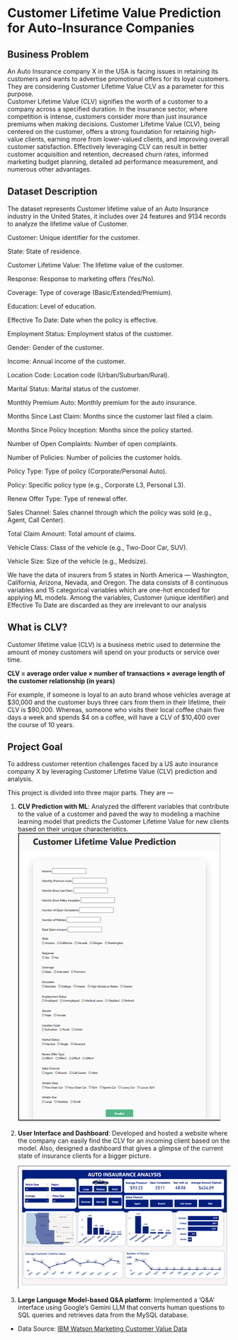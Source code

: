 # Customer Lifetime Value Prediction for Auto-Insurance Companies

## Business Problem
An Auto Insurance company X in the USA is facing issues in retaining its customers and wants to advertise promotional offers for its loyal customers. They are considering Customer Lifetime Value CLV as a parameter for this purpose. <br>
Customer Lifetime Value (CLV) signifies the worth of a customer to a company across a specified duration.  In the insurance sector, where competition is intense, customers consider more than just insurance premiums when making decisions.  Customer Lifetime Value (CLV), being centered on the customer, offers a strong foundation for retaining high-value clients, earning more from lower-valued clients, and improving overall customer satisfaction. Effectively leveraging CLV can result in better customer acquisition and retention, decreased churn rates, informed marketing budget planning, detailed ad performance measurement, and numerous other advantages.

## Dataset Description
The dataset represents Customer lifetime value of an Auto Insurance industry in the United States, it includes over 24 features and 9134 records to analyze the lifetime value of Customer.

Customer: Unique identifier for the customer.

State: State of residence.

Customer Lifetime Value: The lifetime value of the customer.

Response: Response to marketing offers (Yes/No).

Coverage: Type of coverage (Basic/Extended/Premium).

Education: Level of education.

Effective To Date: Date when the policy is effective.

Employment Status: Employment status of the customer.

Gender: Gender of the customer.

Income: Annual income of the customer.

Location Code: Location code (Urban/Suburban/Rural).

Marital Status: Marital status of the customer.

Monthly Premium Auto: Monthly premium for the auto insurance.

Months Since Last Claim: Months since the customer last filed a claim.

Months Since Policy Inception: Months since the policy started.

Number of Open Complaints: Number of open complaints.

Number of Policies: Number of policies the customer holds.

Policy Type: Type of policy (Corporate/Personal Auto).

Policy: Specific policy type (e.g., Corporate L3, Personal L3).

Renew Offer Type: Type of renewal offer.

Sales Channel: Sales channel through which the policy was sold (e.g., Agent, Call Center).

Total Claim Amount: Total amount of claims.

Vehicle Class: Class of the vehicle (e.g., Two-Door Car, SUV).

Vehicle Size: Size of the vehicle (e.g., Medsize).

We have the data of insurers from 5 states in North America — Washington, California, Arizona, Nevada, and Oregon. The data consists of 8 continuous variables and 15 categorical variables which are one-hot encoded for applying ML models. Among the variables, Customer (unique identifier) and Effective To Date are discarded as they are irrelevant to our analysis

## What is CLV?
Customer lifetime value (CLV) is a business metric used to determine the amount of money customers will spend on your products or service over time.

**CLV = average order value × number of transactions × average length of the customer relationship (in years)**

For example, if someone is loyal to an auto brand whose vehicles average at $30,000 and the customer buys three cars from them in their lifetime, their CLV is $90,000. Whereas, someone who visits their local coffee chain five days a week and spends $4 on a coffee, will have a CLV of $10,400 over the course of 10 years.

## Project Goal

To address customer retention challenges faced by a US auto insurance company X by leveraging Customer Lifetime Value (CLV) prediction and analysis.

This project is divided into three major parts. They are —

1. **CLV Prediction with ML**: Analyzed the different variables that contribute to the value of a customer and paved the way to modeling a machine learning model that predicts the Customer Lifetime Value for new clients based on their unique characteristics.
   ![WEB APP](https://github.com/sarthakg004/CLV/blob/master/web_app/prediction_page.png)
2. **User Interface and Dashboard**: Developed and hosted a website where the company can easily find the CLV for an incoming client based on the model. Also, designed a dashboard that gives a glimpse of the current state of insurance clients for a bigger picture.
   
   ![DASHBOARD](https://github.com/sarthakg004/CLV/blob/master/Dashboard/Screenshot%202024-06-01%20001510.png)

4. **Large Language Model-based Q&A platform**: Implemented a ’Q&A’ interface using Google’s Gemini LLM that converts human questions to SQL queries and retrieves data from the MySQL database.

- Data Source: [IBM Watson Marketing Customer Value Data](https://www.kaggle.com/datasets/pankajjsh06/ibm-watson-marketing-customer-value-data)
